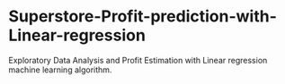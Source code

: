 # Superstore-Profit-prediction-with-Linear-regression
Exploratory Data Analysis and Profit Estimation with Linear regression machine learning algorithm.
